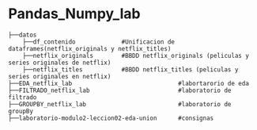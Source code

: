 # Pandas_Numpy_lab

 
    ├──datos
        ├──df_contenido             #Unificacion de dataframes(netflix_originals y netflix_titles)
        ├──netflix_originals        #BBDD netflix_originals (peliculas y series originales de netflix)
        ├──netflix_titles           #BBDD netflix_titles (peliculas y series originales en netflix)         
    ├──EDA_netflix_lab                              #labortarorio de eda
    ├──FILTRADO_netflix_lab                         #laboratorio de filtrado
    ├──GROUPBY_netflix_lab                          #laboratorio de groupBy
    ├──laboratorio-modulo2-leccion02-eda-union      #consignas   
